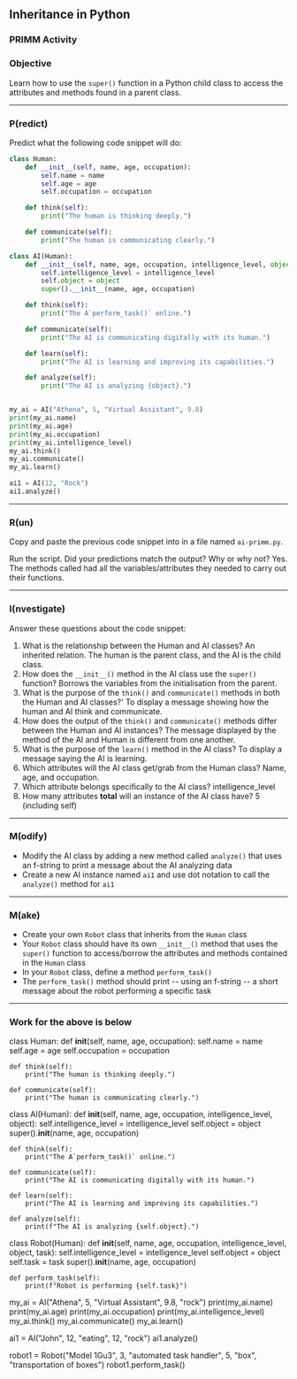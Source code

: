 ## Inheritance in Python
### PRIMM Activity 

### Objective

Learn how to use the `super()` function in a Python child class to access the attributes and methods found in a parent class.

---

### P(redict)

Predict what the following code snippet will do:
```py
class Human:
    def __init__(self, name, age, occupation):
        self.name = name
        self.age = age
        self.occupation = occupation

    def think(self):
        print("The human is thinking deeply.")

    def communicate(self):
        print("The human is communicating clearly.")

class AI(Human):
    def __init__(self, name, age, occupation, intelligence_level, object):
        self.intelligence_level = intelligence_level
        self.object = object
        super().__init__(name, age, occupation)

    def think(self):
        print("The A`perform_task()` online.")

    def communicate(self):
        print("The AI is communicating digitally with its human.")

    def learn(self):
        print("The AI is learning and improving its capabilities.")

    def analyze(self):
        print("The AI is analyzing {object}.")


my_ai = AI("Athena", 5, "Virtual Assistant", 9.8)
print(my_ai.name)
print(my_ai.age)
print(my_ai.occupation)
print(my_ai.intelligence_level)
my_ai.think()
my_ai.communicate()
my_ai.learn()

ai1 = AI(12, "Rock")
ai1.analyze()
```
---
### R(un)

Copy and paste the previous code snippet into in a file named `ai-primm.py`.

Run the script.  Did your predictions match the output?  Why or why not?
Yes. The methods called had all the variables/attributes they needed to carry out their functions.

---

### I(nvestigate)

Answer these questions about the code snippet:

1. What is the relationship between the Human and AI classes?
    An inherited relation. The human is the parent class, and the AI is the child class.
2. How does the `__init__()` method in the AI class use the `super()` function?
    Borrows the variables from the initialisation from the parent.
3. What is the purpose of the `think()` and `communicate()` methods in both the Human and AI classes?'
    To display a message showing how the human and AI think and communicate.
4. How does the output of the `think()` and `communicate()` methods differ between the Human and AI instances?
    The message displayed by the method of the AI and Human is different from one another.
5. What is the purpose of the `learn()` method in the AI class?
    To display a message saying the AI is learning.
6. Which attributes will the AI class get/grab from the Human class?
    Name, age, and occupation.
7. Which attribute belongs specifically to the AI class?
    intelligence_level
8. How many attributes **total** will an instance of the AI class have?
    5 (including self)
---

### M(odify)

- Modify the AI class by adding a new method called `analyze()` that uses an f-string to print a message about the AI analyzing data
- Create a new AI instance named `ai1` and use dot notation to call the `analyze()` method for `ai1`

---

### M(ake)

- Create your own `Robot` class that inherits from the `Human` class
- Your `Robot` class should have its own `__init__()` method that uses the `super()` function to access/borrow the attributes and methods contained in the `Human` class
- In your `Robot` class, define a method `perform_task()`
- The `perform_task()` method should print -- using an f-string -- a short message about the robot performing a specific task

---
### Work for the above is below

class Human:
    def __init__(self, name, age, occupation):
        self.name = name
        self.age = age
        self.occupation = occupation

    def think(self):
        print("The human is thinking deeply.")

    def communicate(self):
        print("The human is communicating clearly.")

class AI(Human):
    def __init__(self, name, age, occupation, intelligence_level, object):
        self.intelligence_level = intelligence_level
        self.object = object
        super().__init__(name, age, occupation)

    def think(self):
        print("The A`perform_task()` online.")

    def communicate(self):
        print("The AI is communicating digitally with its human.")

    def learn(self):
        print("The AI is learning and improving its capabilities.")

    def analyze(self):
        print(f"The AI is analyzing {self.object}.")

class Robot(Human):
    def __init__(self, name, age, occupation, intelligence_level, object, task):
        self.intelligence_level = intelligence_level
        self.object = object
        self.task = task
        super().__init__(name, age, occupation)

    def perform_task(self):
        print(f"Robot is performing {self.task}")

my_ai = AI("Athena", 5, "Virtual Assistant", 9.8, "rock")
print(my_ai.name)
print(my_ai.age)
print(my_ai.occupation)
print(my_ai.intelligence_level)
my_ai.think()
my_ai.communicate()
my_ai.learn()

ai1 = AI("John", 12, "eating", 12, "rock")
ai1.analyze()

robot1 = Robot("Model 1Gu3", 3, "automated task handler", 5, "box", "transportation of boxes")
robot1.perform_task()
